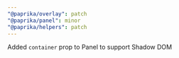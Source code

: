 ```yaml
---
"@paprika/overlay": patch
"@paprika/panel": minor
"@paprika/helpers": patch
---
```


Added `container` prop to Panel to support Shadow DOM
